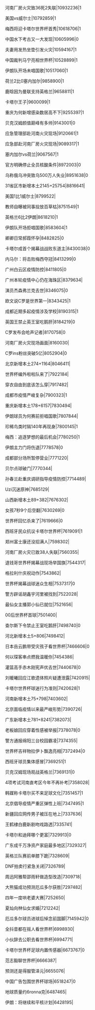 河南厂房火灾致36死2失联|10932236|1

美国vs威尔士|10792859|1

梅西将迎卡塔尔世界杯首秀|10618706|1

中国水下考古又一大发现|10605996|0

夫妻用发热坐垫引发火灾|10594167|1

中国裁判马宁亮相世界杯|10528899|1

伊朗队开场未唱国歌|10517060|1

荷兰2比0塞内加尔|9858900|1

鹿晗因为曼联支持英格兰|9658811|1

卡塔尔王子|9600099|1

重庆为何新增感染数居高不下|9255397|1

贝克汉姆颜值巅峰有多帅|9143001|0

应急管理部赴河南火灾现场|9120661|1

应急部赴河南厂房火灾现场|9089317|1

塞内加尔vs荷兰|9067567|1

官方明确停止全员核酸条件|8972003|0

乌称俄乌冲突致乌500万人失业|8951638|0

31省区市新增本土2145+25754|8816641|

美国1比1威尔士|8799522|

教师自曝被同事投放百草枯|8751549|1

英格兰6比2伊朗|8618210|1

伊朗队开场拒唱国歌|8583604|1

卿卿日常郝葭怀孕|8482825|0

卡塔尔成首个揭幕战战败东道主|8430038|0

内马尔：将击败梅西夺冠|8413299|0

广州白云区疫情防控|8411805|0

广州本轮疫情中心仍在海珠区|8379634|

演员杰森弗兰克去世|8346075|0

欧文说C罗是世界第一|8343425|1

成都近期多起疫情涉及学校|8190315|1

英国王禁止英王室吃鹅肝|8184219|0

C罗发布会呛声记者|8170758|0

河南厂房火灾现场画面|8160030|

C罗ins粉丝突破5亿|8052904|0

北京新增本土274+1164|8046411|

世界杯编外啦啦队来了|7922184|

穿衣自由到底该怎么穿|7917482|

成都市疫情严峻复杂|7900323|1

重庆新增本土178+6157|7830494|

伊朗球员为何赛前拒唱国歌|7807844|

珍稀鸟类时隔140年再现身|7800145|1

梅西：追逐梦想的最后机会|7780250|1

伊朗主力门将伤退|7778578|0

成都部分场所暂停营业|7771220|

贝尔点球破门|7770344|

孙春兰赴重庆调研指导疫情防控|7714489|

Uzi沉迷原神|7685129|

山西新增本土89+382|7676302|

女孩7秒9个后空翻|7630269|0

世界杯回忆杀来了|7619666|0

西班牙民众抗议卡塔尔世界杯|7619091|1

郑州富士康还没招满人|7598302|

河南厂房火灾已致38人失联|7560355|

退钱哥世界杯揭幕战现场举国旗|7544317|

格拉利什庆祝动作|7543862|

世界杯揭幕战球迷众生相|7537317|0

警方辟谣胡鑫宇河里被找到|7522028|

最仙女主播郭小仙已就位|7521656|

00后世界杯首球|7501400|

查尔斯下令禁止王室吃鹅肝|7498740|0

河北新增本土5+806|7498412|

日本岳云鹏带受灾孩子看世界杯|7466606|0

何以琛客串点燃我温暖你|7454386|

灌篮高手赤木刚宪声优去世|7440678|0

刘暖曦回应江歌遗体照片疑遭泄露|7420915|

卡塔尔世界杯球迷行为准则|7420628|1

河南新增本土75+798|7403602|

北京面临疫情以来最严峻形势|7390726|

广东新增本土781+8241|7382073|

老板娘回应穿着性感被举报|7378078|0

警方通报绵阳三台校园霸凌|7374355|

世界杯吉祥物拉伊卜飘逸亮相|7372494|0

西班牙球员集体感冒|7369251|1

贝克汉姆现场观战英格兰|7369131|0

4项考试河南直考区今年不再补考|7358028|

韩媒称卡塔尔买不来足球文化|7351457|1

北京倡导疫情严重区弹性上班|7347495|1

新疆回应网传男子被压在地上|7337636|

王鹤棣白鹿新剧吻戏路透|7335741|

卡塔尔和迪拜哪个更富|7329913|0

广东成千万净资产家庭最多地区|7329327|

英格兰队赛前单膝下跪|7328609|

DNF拍卖行紧急关闭|7326789|

周迅阿雅帮邵雨轩做造型改造|7309718|

大熊猫成功预测厄瓜多尔获胜|7297482|

四年一度哄老婆大赛|7252650|

夏灿向林仙女求婚|7212242|

厄瓜多尔球员进球后悼念前国脚|7145942|0

全抖音都在摇人看世界杯|6998930|

小伙辞去公职去看世界杯|6994771|

卡塔尔世界杯足球内置传感器|6673767|0

范志毅聊世界杯|6666387|

预测还是得服管泽元|6655076|

中国广告包围世界杯球场|6518247|0

地球质量约6ronna克|6487465|

伊朗：将继续和平核计划|6428195|

